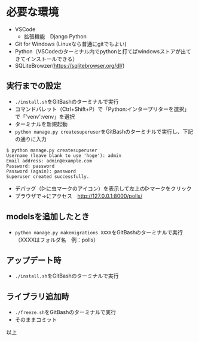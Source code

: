 
# 必要な環境
- VSCode
    - 拡張機能　Django Python
- Git for Windows (Linuxなら普通にgitでもよい)
- Python（VSCodeのターミナル内でpythonと打てばwindowsストアが出てきてインストールできる）
- SQLiteBrowzer(https://sqlitebrowser.org/dl/)

## 実行までの設定
- `./install.sh`をGitBashのターミナルで実行
- コマンドパレット（Ctrl+Shift+P）で「Python:インタープリターを選択」で「'venv':venv」を選択
- ターミナルを新規起動
- `python manage.py createsuperuser`をGitBashのターミナルで実行し、下記の通りに入力
```
$ python manage.py createsuperuser
Username (leave blank to use 'hoge'): admin
Email address: admin@example.com
Password: password
Password (again): password
Superuser created successfully.
```
- デバッグ（▷に虫マークのアイコン）を表示して左上の▷マークをクリック
- ブラウザで→にアクセス　http://127.0.0.1:8000/polls/

## modelsを追加したとき
- `python manage.py makemigrations XXXX`をGitBashのターミナルで実行（XXXXはフォルダ名　例：polls）

## アップデート時
- `./install.sh`をGitBashのターミナルで実行

## ライブラリ追加時
- `./freeze.sh`をGitBashのターミナルで実行
- そのままコミット




以上